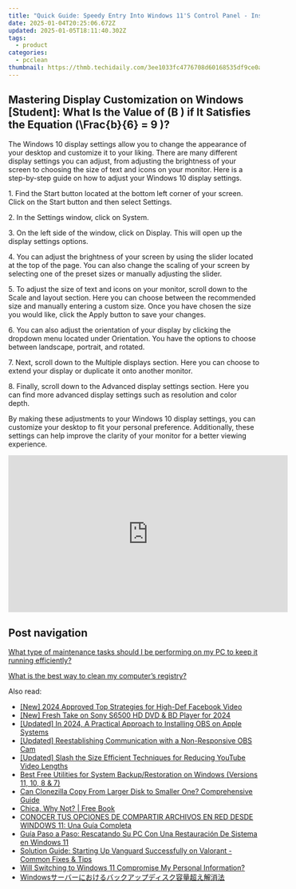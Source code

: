 ```yaml
---
title: "Quick Guide: Speedy Entry Into Windows 11'S Control Panel - Insights From YL Computing"
date: 2025-01-04T20:25:06.672Z
updated: 2025-01-05T18:11:40.302Z
tags:
  - product
categories:
  - pcclean
thumbnail: https://thmb.techidaily.com/3ee1033fc4776708d60168535df9ce0ace02b9d450e390888f83793293d3623b.jpg
---
```


## Mastering Display Customization on Windows [Student]: What Is the Value of \(B \) if It Satisfies the Equation \(\Frac{b}{6} = 9 \)?

The Windows 10 display settings allow you to change the appearance of your desktop and customize it to your liking. There are many different display settings you can adjust, from adjusting the brightness of your screen to choosing the size of text and icons on your monitor. Here is a step-by-step guide on how to adjust your Windows 10 display settings. 

1\. Find the Start button located at the bottom left corner of your screen. Click on the Start button and then select Settings.

2\. In the Settings window, click on System.

3\. On the left side of the window, click on Display. This will open up the display settings options. 

4\. You can adjust the brightness of your screen by using the slider located at the top of the page. You can also change the scaling of your screen by selecting one of the preset sizes or manually adjusting the slider.

5\. To adjust the size of text and icons on your monitor, scroll down to the Scale and layout section. Here you can choose between the recommended size and manually entering a custom size. Once you have chosen the size you would like, click the Apply button to save your changes.

6\. You can also adjust the orientation of your display by clicking the dropdown menu located under Orientation. You have the options to choose between landscape, portrait, and rotated.

7\. Next, scroll down to the Multiple displays section. Here you can choose to extend your display or duplicate it onto another monitor.

8\. Finally, scroll down to the Advanced display settings section. Here you can find more advanced display settings such as resolution and color depth. 

By making these adjustments to your Windows 10 display settings, you can customize your desktop to fit your personal preference. Additionally, these settings can help improve the clarity of your monitor for a better viewing experience.

<!-- affiliate ads begin -->
<iframe width="560" height="315" src="https://www.youtube.com/embed/-yZKNLxj3po?si=-RbF6nCJEVlHWP-M" title="YouTube video player" frameborder="0" allow="accelerometer; autoplay; clipboard-write; encrypted-media; gyroscope; picture-in-picture; web-share" referrerpolicy="strict-origin-when-cross-origin" allowfullscreen></iframe>
<!-- affiliate ads end -->

## Post navigation

[What type of maintenance tasks should I be performing on my PC to keep it running efficiently?](https://tools.techidaily.com/pcclean/products/)

[What is the best way to clean my computer’s registry?](https://tools.techidaily.com/pcclean/products/)

<ins class="adsbygoogle"
     style="display:block"
     data-ad-format="autorelaxed"
     data-ad-client="ca-pub-7571918770474297"
     data-ad-slot="1223367746"></ins>

<ins class="adsbygoogle"
     style="display:block"
     data-ad-client="ca-pub-7571918770474297"
     data-ad-slot="8358498916"
     data-ad-format="auto"
     data-full-width-responsive="true"></ins>

<span class="atpl-alsoreadstyle">Also read:</span>
<div><ul>
<li><a href="https://facebook-videos.techidaily.com/new-2024-approved-top-strategies-for-high-def-facebook-video/"><u>[New] 2024 Approved Top Strategies for High-Def Facebook Video</u></a></li>
<li><a href="https://article-helps.techidaily.com/new-fresh-take-on-sony-s6500-hd-dvd-and-bd-player-for-2024/"><u>[New] Fresh Take on Sony S6500 HD DVD & BD Player for 2024</u></a></li>
<li><a href="https://screen-recording.techidaily.com/updated-in-2024-a-practical-approach-to-installing-obs-on-apple-systems/"><u>[Updated] In 2024, A Practical Approach to Installing OBS on Apple Systems</u></a></li>
<li><a href="https://screen-recording.techidaily.com/updated-reestablishing-communication-with-a-non-responsive-obs-cam/"><u>[Updated] Reestablishing Communication with a Non-Responsive OBS Cam</u></a></li>
<li><a href="https://youtube-tips.techidaily.com/ed-slash-the-size-efficient-techniques-for-reducing-youtube-video-lengths/"><u>[Updated] Slash the Size Efficient Techniques for Reducing YouTube Video Lengths</u></a></li>
<li><a href="https://discover-able.techidaily.com/best-free-utilities-for-system-backuprestoration-on-windows-versions-11-10-8-and-7/"><u>Best Free Utilities for System Backup/Restoration on Windows (Versions 11, 10, 8 & 7)</u></a></li>
<li><a href="https://discover-able.techidaily.com/can-clonezilla-copy-from-larger-disk-to-smaller-one-comprehensive-guide/"><u>Can Clonezilla Copy From Larger Disk to Smaller One? Comprehensive Guide</u></a></li>
<li><a href="https://novels-ebooks.techidaily.com/210094197-9781401959746-chica-why-not/"><u>Chica, Why Not? | Free Book</u></a></li>
<li><a href="https://discover-able.techidaily.com/conocer-tus-opciones-de-compartir-archivos-en-red-desde-windows-11-una-guia-completa/"><u>CONOCER TUS OPCIONES DE COMPARTIR ARCHIVOS EN RED DESDE WINDOWS 11: Una Guía Completa</u></a></li>
<li><a href="https://discover-able.techidaily.com/guia-paso-a-paso-rescatando-su-pc-con-una-restauracion-de-sistema-en-windows-11/"><u>Guía Paso a Paso: Rescatando Su PC Con Una Restauración De Sistema en Windows 11</u></a></li>
<li><a href="https://win-blog.techidaily.com/solution-guide-starting-up-vanguard-successfully-on-valorant-common-fixes-and-tips/"><u>Solution Guide: Starting Up Vanguard Successfully on Valorant - Common Fixes & Tips</u></a></li>
<li><a href="https://discover-able.techidaily.com/will-switching-to-windows-11-compromise-my-personal-information/"><u>Will Switching to Windows 11 Compromise My Personal Information?</u></a></li>
<li><a href="https://discover-able.techidaily.com/1728468340660-windows/"><u>Windowsサーバーにおけるバックアップディスク容量超え解消法</u></a></li>
</ul></div>


